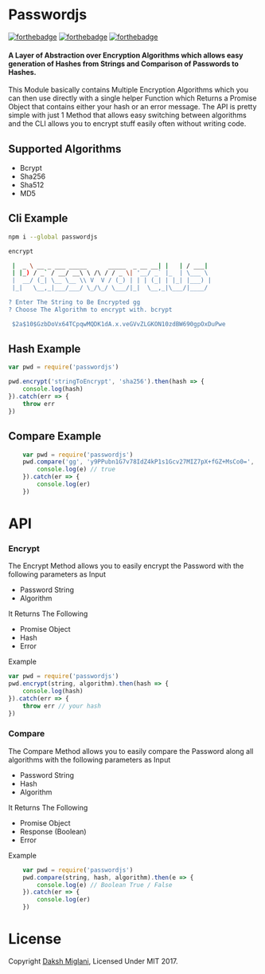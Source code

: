 # Passwordjs

[![forthebadge](http://forthebadge.com/images/badges/uses-js.svg)](https://js.org/)
[![forthebadge](http://forthebadge.com/images/badges/built-with-love.svg)](https://github.com/Dakssh/passwordjs)
[![forthebadge](http://forthebadge.com/images/badges/check-it-out.svg)](https://www.npmjs.com/package/passwordjs)

#### A Layer of Abstraction over Encryption Algorithms which allows easy generation of Hashes from Strings and Comparison of Passwords to Hashes.

This Module basically contains Multiple Encryption Algorithms which you can then use directly with a single helper Function which Returns a Promise Object that contains either your hash or an error message. The API is pretty simple with just 1 Method that allows easy switching between algorithms and the CLI allows you to encrypt stuff easily often without writing code.


## Supported Algorithms

- Bcrypt 
- Sha256
- Sha512
- MD5

## Cli Example

```bash
npm i --global passwordjs

encrypt

 |  _ \ __ _ ___ _____      _____  _ __ __| |   | / ___|
 | |_) / _` / __/ __\ \ /\ / / _ \| '__/ _` |_  | \___ \
 |  __/ (_| \__ \__ \\ V  V / (_) | | | (_| | |_| |___) |
 |_|   \__,_|___/___/ \_/\_/ \___/|_|  \__,_|\___/|____/

? Enter The String to Be Encrypted gg
? Choose The Algorithm to encrypt with. bcrypt

 $2a$10$GzbDoVx64TCpqwMQDK1dA.x.veGVvZLGKON10zdBW690gpOxDuPwe
```
## Hash Example
```javascript
var pwd = require('passwordjs')

pwd.encrypt('stringToEncrypt', 'sha256').then(hash => {
    console.log(hash)
}).catch(err => {
    throw err
})
```

## Compare Example
```javascript
    var pwd = require('passwordjs')
    pwd.compare('gg', 'y9PPubn1G7v78IdZ4kP1s1Gcv27MIZ7pX+fGZ+MsCo0=', 'sha256').then(e => {
        console.log(e) // true
    }).catch(er => {
        console.log(er)
    })
```

# API

### Encrypt
The Encrypt Method allows you to easily encrypt the Password with the following parameters as Input

- Password String
- Algorithm

It Returns The Following
    
- Promise Object
- Hash
- Error

Example 

```javascript
var pwd = require('passwordjs')
pwd.encrypt(string, algorithm).then(hash => {
    console.log(hash)
}).catch(err => {
    throw err // your hash
})
```

### Compare
The Compare Method allows you to easily compare the Password along all algorithms with the following parameters as Input

- Password String
- Hash
- Algorithm

It Returns The Following
    
- Promise Object
- Response (Boolean)
- Error

Example 
    
```javascript
    var pwd = require('passwordjs')
    pwd.compare(string, hash, algorithm).then(e => {
        console.log(e) // Boolean True / False
    }).catch(er => {
        console.log(er)
    })
```

# License

Copyright [Daksh Miglani](https://dak.sh/), Licensed Under MIT 2017.